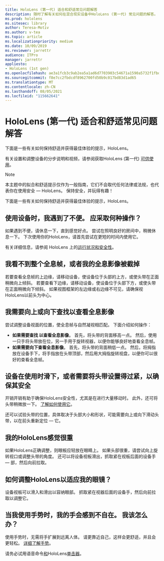```yaml
---
title: HoloLens (第一代) 适合和舒适常见问题解答
description: 随时了解有关如何在混合现实设备中HoloLens (第一代) 常见问题的解答。
ms.prod: hololens
ms.sitesec: library
author: Teresa-Motiv
ms.author: v-tea
ms.topic: article
ms.localizationpriority: medium
ms.date: 10/09/2019
ms.reviewer: jarrettr
audience: ITPro
manager: jarrettr
appliesto:
- HoloLens (1st gen)
ms.openlocfilehash: ae3a1fcb3c9ab2ea5a1ad6d7703903c54671a1590a5732f1fbde489362d9b63d
ms.sourcegitcommit: f8e7cc2fbdcdf8962700fd50b9c017bd83d1ad65
ms.translationtype: MT
ms.contentlocale: zh-CN
ms.lasthandoff: 08/05/2021
ms.locfileid: "115662641"
---
```

# <a name="hololens-1st-gen-fit-and-comfort-frequently-asked-questions"></a>HoloLens (第一代) 适合和舒适常见问题解答

下面是一些有关如何保持舒适并获得最佳体验的提示，HoloLens。

有关设置和调整设备的分步说明和视频，请参阅获取HoloLens (第一代) [可供使用](hololens1-setup.md)。

> [!NOTE]
> 本主题中的拟合和舒适提示仅作为一般指南，它们不会取代任何法律或法规，也代表你在使用安全 &mdash; HoloLens。 保持安全，并玩得有趣！

下面是一些有关如何保持舒适并获得最佳体验的提示，HoloLens。

## <a name="im-experiencing-discomfort-when-i-use-my-device-what-should-i-do"></a>使用设备时，我遇到了不便。 应采取何种操作？

如果遇到不便，请休息一下，直到感觉好点。 尝试在照明良好的房间中，稍微休息一下。 下次使用你的HoloLens，请首先尝试在更短的时间内使用它。

有关详细信息，请参阅 HoloLens 上的[运行状况和安全性](https://go.microsoft.com/fwlink/p/?LinkId=746661)。

## <a name="i-cant-see-the-whole-holographic-frame-or-my-holograms-are-cut-off"></a>我看不到整个全息帧，或者我的全息影像被截掉

若要查看全息帧的上边缘，请移动设备，使设备位于头部的上方，或使头带在正面稍微向上倾斜。 若要查看下边缘，请移动设备，使设备位于头部下方，或使头带在正面稍微向下倾斜。 如果视图框架的左边缘或右边缘不可见，请确保视HoloLens以前头为中心。

## <a name="i-need-to-look-up-or-down-to-see-holograms"></a>我需要向上或向下查找以查看全息影像

尝试调整设备视面的位置，使全息帧与自然凝视相匹配。 下面介绍如何操作：

- **如果需要查找 以查看全息影像**。 首先，将头带的背面移高一点。 然后，使用一只手将头带放在位，另一手用于旋转视器，以便你能够良好地查看全息帧。
- **如果需要向下查看全息影像**。 首先，将头带的背面稍低一点。 然后，将拇指放在设备手下，将手指放在头带顶部，然后用大拇指旋转视盘，以便你可以很好的查看全息帧。

## <a name="the-device-slides-down-when-im-using-it-or-i-need-to-make-the-headband-too-tight-to-keep-it-secure"></a>设备在使用时滑下，或者需要将头带设置得过紧，以确保其安全

开销开销有助于确保HoloLens安全性，尤其是在进行大量移动时。 此外，还可将头带稍微放一下。 [了解如何使用它](hololens1-setup.md#adjust-fit)。

还可以试验头带的位置，具体取决于头部大小和形状，可能需要向上或向下滑动头带，以在前头重新定位 &mdash; 它。

## <a name="my-hololens-feels-heavy-on-my-nose"></a>我的HoloLens感觉很重

如果HoloLens正确调整，则眼板应轻放在眼睛上。 如果头部很重，请尝试向上旋转视口或调整头带的角度。 还可以将设备视板滑出，抓取紧在视板后面的设备手 &mdash; 部，然后向前拉取。

## <a name="how-can-i-adjust-hololens-to-fit-with-my-glasses"></a>如何调整HoloLens以适应我的眼镜？

设备视板可以滑入和滑出以容纳眼部。 抓取紧在视器后面的设备手，然后向前拉取以调整它。

## <a name="my-arm-gets-tired-when-i-use-gestures-what-can-i-do"></a>当我使用手势时，我的手会感到不自在。 我该怎么办？

使用手势时，无需将手扩展到远离人体。 请更靠近自己，这样会更舒适，并且会更轻松。 [详细了解手势](hololens1-basic-usage.md#use-hololens-with-your-hands)。

请务必试用语音命令[和](hololens-cortana.md)HoloLens[单击器](hololens1-clicker.md)。

